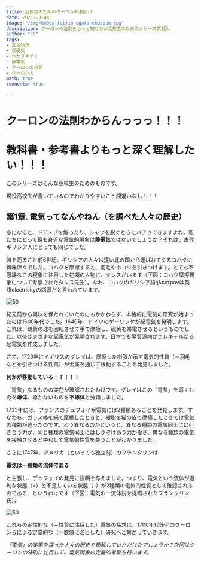 ```yaml
---
title: 高校生のためのクーロンの法則-1
date: 2021-03-04
image: "/img/800px-raijin-ogata-emuseum.jpg"
description: クーロンの法則をもっと知りたい高校生のためのシリーズ第1回。
author: "+9"
tags:
- 高校物理
- 電磁気
- わかりやすく
- 静電気
- クーロンの法則
- クーロン力
math: true
comments: true

---
```

# クーロンの法則わからんっっっ！！！

# 教科書・参考書よりもっと深く理解したい！！！

このシリーズはそんな高校生のためのものです。

現役高校生が書いているのでわかりやすいこと間違いなし！！！

## 第1章. 電気ってなんやねん（を調べた人々の歴史）

冬になると、ドアノブを触ったり、シャツを脱ぐときにバチッてきますよね。私たちにとって最も身近な電気的現象は**静電気**ではないでしょうか？それは、古代ギリシア人にとっても同じでした。

時を遡ること前6世紀、ギリシアの人々は遠い北の国から運ばれてくるコハクに興味津々でした。コハクを摩擦すると、羽毛やホコリを引きつけます。とても不思議なこの現象に注目した初期の人物に、タレスがいます（下図：コハク摩擦現象について考察されたタレス先生）。なお、コハクのギリシア語ήλεκτρονは英語electricityの語源だと言われています。

![](/img/thales.jpg "50")

紀元前から興味を保たれていたのにもかかわらず、本格的に電気の研究が始まったのは1600年代でした。1640年、ドイツのゲーリッケが起電気を発明します。これは、硫黄の球を回転させて手で摩擦し、硫黄を帯電させるというものでした。以後さまざまな起電気が発明されます。日本でも平賀源内がエレキテルなる起電気を作成しました。

さて、1729年にイギリスのグレイは、摩擦した樹脂が示す電気的性質（＝羽毛などを引きつける性質）が金属を通じて移動することを発見しました。

**何かが移動している！！！！！**

「電気」なるものの実在が確認されたわけです。グレイはこの「電気」を導くものを**導体**、導かないものを**不導体**と分類しました。

1733年には、フランスのデュフォイが電気には2種類あることを発見します。すなわち、ガラス棒を絹で摩擦したときと、樹脂を猫の皮で摩擦したときでは電気の種類が違ったのです。どう異なるのかというと、異なる種類の電気同士には引き合う力が、同じ種類の電気同士にはしりぞけあう力が働き、異なる種類の電気を接触させると中和して電気的性質を失うことがわかりました。

さらに1747年、アメリカ（といっても独立前）のフランクリンは

**電気は一種類の流体である**

と主張し、デュフォイの発見に説明を与えました。つまり、電気という流体が過剰な状態（+）と不足している状態（-）が2種類の電気的性質として確認されるのである、というわけです（下図：電気の一流体説を提唱されたフランクリン氏）。

![](/img/benfranklinduplessis.jpg "50")

これらの定性的な（＝性質に注目した）電気の探求は、1700年代後半のクーロンらによる定量的な（＝数値に注目した）研究へと繋がっていきます。

*「電気」の実態を探った人々の歴史を理解していただけたでしょうか？次回はクーロンの法則に注目して、電気現象の定量的考察を行います。*